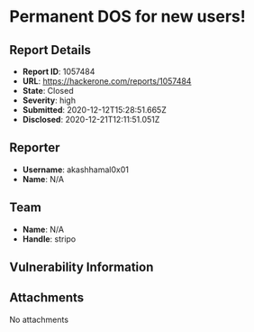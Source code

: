 # Permanent DOS for new users!

## Report Details
- **Report ID**: 1057484
- **URL**: https://hackerone.com/reports/1057484
- **State**: Closed
- **Severity**: high
- **Submitted**: 2020-12-12T15:28:51.665Z
- **Disclosed**: 2020-12-21T12:11:51.051Z

## Reporter
- **Username**: akashhamal0x01
- **Name**: N/A

## Team
- **Name**: N/A
- **Handle**: stripo

## Vulnerability Information


## Attachments
No attachments
